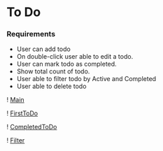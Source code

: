 
# To Do 

### Requirements
* User can add todo
* On double-click user able to edit a todo.
* User can mark todo as completed.
* Show total count of todo.
* User able to filter todo by Active and Completed
* User able to delete todo

! [Main](https://github.com/PatoliyaInfotech/practical-definitions/blob/master/Core%20FE%20(To%20Do)/1.png)

! [FirstToDo](https://github.com/PatoliyaInfotech/practical-definitions/blob/master/Core%20FE%20(To%20Do)/2.png)

! [CompletedToDo](https://github.com/PatoliyaInfotech/practical-definitions/blob/master/Core%20FE%20(To%20Do)/3.png)

! [Filter](https://github.com/PatoliyaInfotech/practical-definitions/blob/master/Core%20FE%20(To%20Do)/4.png)
